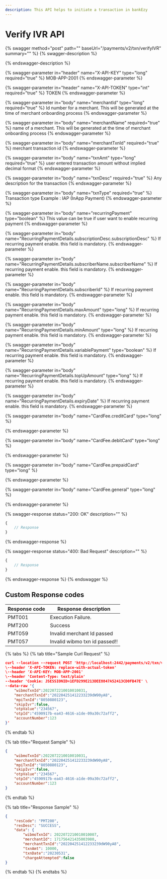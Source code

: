 ```yaml
---
description: This API helps to initiate a transaction in bankEzy
---
```


# Verify IVR API

{% swagger method="post" path="" baseUrl="<domain>/payments/v2/txn/verifyIVR" summary="" %}
{% swagger-description %}

{% endswagger-description %}

{% swagger-parameter in="header" name="X-API-KEY" type="long" required="true" %}
MOB-APP-2001
{% endswagger-parameter %}

{% swagger-parameter in="header" name="X-API-TOKEN" type="int" required="true" %}
TOKEN
{% endswagger-parameter %}

{% swagger-parameter in="body" name="merchantId" type="long" required="true" %}
Id number for a merchant. This will be generated at the time of merchant onboarding process
{% endswagger-parameter %}

{% swagger-parameter in="body" name="merchantName" required="true" %}
name of a merchant. This will be generated at the time of merchant onboarding process
{% endswagger-parameter %}

{% swagger-parameter in="body" name="merchantTxnId" required="true" %}
merchant transaction id
{% endswagger-parameter %}

{% swagger-parameter in="body" name="txnAmt" type="long" required="true" %}
user entered transaction amount without implied decimal format
{% endswagger-parameter %}

{% swagger-parameter in="body" name="txnDesc" required="true" %}
Any description for the transaction
{% endswagger-parameter %}

{% swagger-parameter in="body" name="txnType" required="true" %}
Transaction type Example : IAP (InApp Payment)
{% endswagger-parameter %}

{% swagger-parameter in="body" name="recurringPayment" type="boolean" %}
This value can be true if user want to enable recurring payment 
{% endswagger-parameter %}

{% swagger-parameter in="body" name="RecurringPaymentDetails.subscriptionDesc.subscriptionDesc" %}
If recurring payment enable. this field is mandatory. 
{% endswagger-parameter %}

{% swagger-parameter in="body" name="RecurringPaymentDetails.subscriberName.subscriberName" %}
If recurring payment enable. this field is mandatory. 
{% endswagger-parameter %}

{% swagger-parameter in="body" name="RecurringPaymentDetails.subscriberId" %}
If recurring payment enable. this field is mandatory. 
{% endswagger-parameter %}

{% swagger-parameter in="body" name="RecurringPaymentDetails.maxAmount" type="long" %}
If recurring payment enable. this field is mandatory. 
{% endswagger-parameter %}

{% swagger-parameter in="body" name="RecurringPaymentDetails.minAmount" type="long" %}
If recurring payment enable. this field is mandatory. 
{% endswagger-parameter %}

{% swagger-parameter in="body" name="RecurringPaymentDetails.variablePayment" type="boolean" %}
If recurring payment enable. this field is mandatory. 
{% endswagger-parameter %}

{% swagger-parameter in="body" name="RecurringPaymentDetails.topUpAmount" type="long" %}
If recurring payment enable. this field is mandatory. 
{% endswagger-parameter %}

{% swagger-parameter in="body" name="RecurringPaymentDetails.expiryDate" %}
If recurring payment enable. this field is mandatory. 
{% endswagger-parameter %}

{% swagger-parameter in="body" name="CardFee.creditCard" type="long" %}

{% endswagger-parameter %}

{% swagger-parameter in="body" name="CardFee.debitCard" type="long" %}

{% endswagger-parameter %}

{% swagger-parameter in="body" name="CardFee.prepaidCard" type="long" %}

{% endswagger-parameter %}

{% swagger-parameter in="body" name="CardFee.general" type="long" %}

{% endswagger-parameter %}

{% swagger-response status="200: OK" description="" %}
```javascript
{
    // Response
}
```
{% endswagger-response %}

{% swagger-response status="400: Bad Request" description="" %}
```javascript
{
    // Response
}
```
{% endswagger-response %}
{% endswagger %}

## Custom Response codes

| Response code | Response description          |
| ------------- | ----------------------------- |
| PMT001        | Execution Failure.            |
| PMT200        | Success                       |
| PMT059        | Invalid merchant Id passed    |
| PMT057        | Invalid wibmo txn id passed!! |

{% tabs %}
{% tab title="Sample Curl Request" %}
```json
curl --location --request POST 'http://localhost:2442/payments/v2/txn/verifyIVR' \
\--header 'X-API-TOKEN: replace-with-actual-token'
\--header 'X-API-KEY: MOB-APP-2001'
\--header 'Content-Type: text/plain'
--header 'Cookie: JSESSIONID=1EFD299E213DEE8847A52413CD0FB47E' \
--data-raw '{
    "wibmoTxnId":2022072210010010031,
    "merchantTxnId":"202204251412233239dW90yA8", 
    "mpiTxnId":"8050880123", 
    "skipIvr":false, 
    "otpValue":"234567", 
    "otpId":"4590917b-ea43-4616-a1de-09a30c72aff2", 
    "accountNumber":123
}'
```
{% endtab %}

{% tab title="Request Sample" %}
```json
{
    "wibmoTxnId":2022072210010010031,
    "merchantTxnId":"202204251412233239dW90yA8", 
    "mpiTxnId":"8050880123", 
    "skipIvr":false, 
    "otpValue":"234567", 
    "otpId":"4590917b-ea43-4616-a1de-09a30c72aff2", 
    "accountNumber":123
}
```
{% endtab %}

{% tab title="Response Sample" %}
```json
{
    "resCode": "PMT200",
    "resDesc": "SUCCESS",
    "data": {
        "wibmoTxnId": 2022072210010010007,
        "merchantId": 171756421435003980,
        "merchantTxnId":"202204251412233239dW90yA8", 
        "txnAmt": 10000,
        "txnDate":"20230531",
        "chargeAttempted":false
}
```
{% endtab %}
{% endtabs %}
